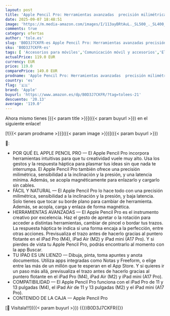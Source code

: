```yaml
---
layout: post
title: 'Apple Pencil Pro: Herramientas avanzadas  precisión milimétrica  sensibilidad a la inclinación y la presión  y la latencia más Baja de su categoría para Tomar apuntes  Crear y Dibujar'
date: 2025-09-07 18:48:51
image: 'https://m.media-amazon.com/images/I/113ayBRtAuL._SL500_._SL400_.jpg'
comments: true
category: ofertas
author: 'tole.es'
slug: 'B0D3J7CKFR-es Apple Pencil Pro: Herramientas avanzadas precisión...'
sku: 'B0D3J7CKFR-es'
tags: [ 'Accesorios para móviles','Comunicación móvil y accesorios','Electrónica','Punteros para móviles','apple','🇪🇸', ]
actualPrice: 119.0 EUR
currency: EUR
price: 119.0
comparePrice: 149.0 EUR
prodname: 'Apple Pencil Pro: Herramientas avanzadas  precisión milimétrica  sensibilidad a la inclinación y la presión  y la latencia más Baja de su categoría para Tomar apuntes  Crear y Dibujar'
country: 'es'
flag: '🇪🇸'
brand: 'Apple'
buyurl: 'https://www.amazon.es/dp/B0D3J7CKFR/?tag=tolees-21'
descuento: '20.13'
average: '119.0'
---
```


Ahora mismo tienes [{{< param title >}}]({{< param buyurl >}}) en el siguiente enlace!

[![{{< param prodname >}}]({{< param image >}})]({{< param buyurl >}})

🔎:

- POR QUÉ EL APPLE PENCIL PRO — El Apple Pencil Pro incorpora herramientas intuitivas para que tu creatividad vuele muy alto. Usa los gestos y la respuesta háptica para plasmar tus ideas sin que nada te interrumpa. El Apple Pencil Pro también ofrece una precisión milimétrica, sensibilidad a la inclinación y la presión, y una latencia mínima. Además, se acopla magnéticamente para enlazarlo y cargarlo sin cables.
- FÁCIL Y NATURAL — El Apple Pencil Pro lo hace todo con una precisión milimétrica, sensibilidad a la inclinación y la presión, y baja latencia. Solo tienes que tocar su borde plano para cambiar de herramienta. Además, se acopla, carga y enlaza de forma magnética.
- HERRAMIENTAS AVANZADAS — El Apple Pencil Pro es el instrumento creativo por excelencia. Haz el gesto de apretar o la rotación para acceder a distintas herramientas, cambiar de pincel o bordar tus trazos. La respuesta háptica te indica si una forma encaja a la perfección, entre otras acciones. Previsualiza el trazo antes de hacerlo gracias al puntero flotante en el iPad Pro (M4), iPad Air (M2) y iPad mini (A17 Pro). Y si pierdes de vista tu Apple Pencil Pro, podrás encontrarlo al momento con la app Buscar.
- TU IPAD ES UN LIENZO — Dibuja, pinta, toma apuntes y anota documentos. Utiliza apps integradas como Notas y Freeform, o elige entre las más de un millón que te esperan en el App Store. Y si quieres ir un paso más allá, previsualiza el trazo antes de hacerlo gracias al puntero flotante en el iPad Pro (M4), iPad Air (M2) y iPad mini (A17 Pro).
- COMPATIBILIDAD — El Apple Pencil Pro funciona con el iPad Pro de 11 y 13 pulgadas (M4), el iPad Air de 11 y 13 pulgadas (M2) y el iPad mini (A17 Pro).
- CONTENIDO DE LA CAJA — Apple Pencil Pro

[🛒 Visítala!!!]({{< param buyurl >}})
{{<world>}}B0D3J7CKFR{{</world>}}
